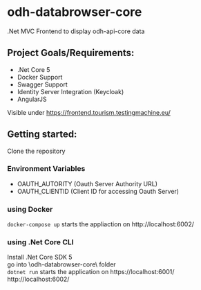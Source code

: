 # odh-databrowser-core

.Net MVC Frontend to display odh-api-core data

## Project Goals/Requirements:

* .Net Core 5
* Docker Support
* Swagger Support
* Identity Server Integration (Keycloak)
* AngularJS

Visible under
https://frontend.tourism.testingmachine.eu/

## Getting started:

Clone the repository

### Environment Variables

* OAUTH_AUTORITY (Oauth Server Authority URL)
* OAUTH_CLIENTID (Client ID for accessing Oauth Server)


### using Docker

`docker-compose up` starts the appliaction on http://localhost:6002/

### using .Net Core CLI

Install .Net Core SDK 5\
go into \odh-databrowser-core\ folder \
`dotnet run`
starts the application on 
https://localhost:6001/
http://localhost:6002/
